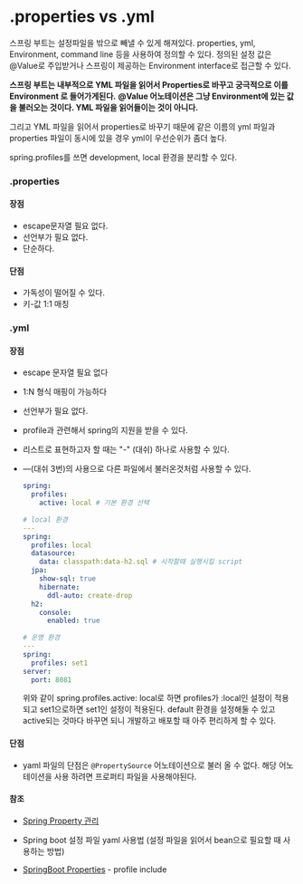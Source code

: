 # .properties vs .yml



스프링 부트는 설정파일을 밖으로 빼낼 수 있게 해져있다. properties, yml, Environment, command line 등을 사용하여 정의할 수 있다. 정의된 설정 값은 @Value로 주입받거나 스프링이 제공하는 Environment interface로 접근할 수 있다.



**스프링 부트는 내부적으로 YML 파일을 읽어서 Properties로 바꾸고 궁극적으로 이를 Environment 로 들어가게된다.**
**@Value 어노테이션은 그냥 Environment에 있는 값을 불러오는 것이다. YML 파일을 읽어들이는 것이 아니다.**

그리고 YML 파일을 읽어서 properties로 바꾸기 때문에 같은 이름의 yml 파일과 properties 파일이 동시에 있을 경우 yml이 우선순위가 좀더 높다.

spring.profiles를 쓰면 development, local 환경을 분리할 수 있다.



### .properties 

#### 장점

- escape문자열 필요 없다.
- 선언부가 필요 없다.
- 단순하다.

#### 단점

- 가독성이 떨어질 수 있다.
- 키-값 1:1 매칭



### .yml

#### 장점

- escape 문자열 필요 없다

- 1:N 형식 매핑이 가능하다

- 선언부가 필요 없다.

- profile과 관련해서 spring의 지원을 받을 수 있다.

- 리스트로 표현하고자 할 때는 "-" (대쉬) 하나로 사용할 수 있다.

- —(대쉬 3번)의 사용으로 다른 파일에서 불러온것처럼 사용할 수 있다.

  ```yml
  spring:
    profiles:
      active: local # 기본 환경 선택
   
  # local 환경
  ---
  spring:
    profiles: local
    datasource:
      data: classpath:data-h2.sql # 시작할때 실행시킬 script
    jpa:
      show-sql: true
      hibernate:
        ddl-auto: create-drop
    h2:
      console:
        enabled: true
   
  # 운영 환경
  ---
  spring:
    profiles: set1
  server:
    port: 8081
  ```

  위와 같이 spring.profiles.active: local로 하면 profiles가 :local인 설정이 적용되고 set1으로하면 set1인 설정이 적용된다. default 환경을 설정해둘 수 있고 active되는 것마다 바꾸면 되니 개발하고 배포할 때 아주 편리하게 할 수 있다.

#### 단점

- yaml 파일의 단점은 `@PropertySource` 어노테이션으로 불러 올 수 없다.
  해당 어노테이션을 사용 하려면 프로퍼티 파일을 사용해야된다.





#### 참조

- [Spring Property 관리](https://supawer0728.github.io/2018/03/11/Spring-Property/)
- Spring boot 설정 파일 yaml 사용법 (설정 파일을 읽어서 bean으로 필요할 때 사용하는 방법)

- [SpringBoot Properties](https://kwonnam.pe.kr/wiki/springframework/springboot/properties) - profile include

